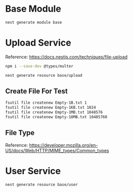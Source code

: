 # Base Module
``` bash
nest generate module base
```

# Upload Service

Reference: https://docs.nestjs.com/techniques/file-upload
``` bash
npm i --save-dev @types/multer
```

``` bash
nest generate resource base/upload
```

## Create File For Test
``` bash
fsutil file createnew Empty-1B.txt 1
fsutil file createnew Empty-1KB.txt 1024
fsutil file createnew Empty-1MB.txt 1048576
fsutil file createnew Empty-10MB.txt 10485760
```

## File Type
Reference: https://developer.mozilla.org/en-US/docs/Web/HTTP/MIME_types/Common_types

# User Service
``` bash
nest generate resource base/user
```
